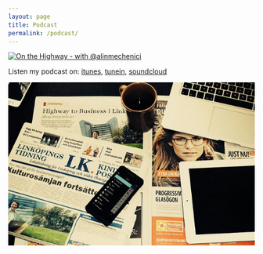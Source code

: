 ```yaml
---
layout: page
title: Podcast
permalink: /podcast/
---
```


<a href="http://alin.mechenici.com/now"><img src="http://alin.mechenici.com/images/onthehighway.jpg" alt="On the Highway - with @alinmechenici" style="width: 130px;"/></a>

Listen my podcast on: <a href="https://itunes.apple.com/us/podcast/on-highway-business-podcast/id1052928779?mt=2">itunes</a>, <a href="http://tunein.com/radio/ON-Highway-Business-podcast-p805369/"> tunein</a>, <a href="http://soundcloud.com/alinmechenici">soundcloud</a>


![News](images/highwaytobusinessinlinkoping.jpg)
